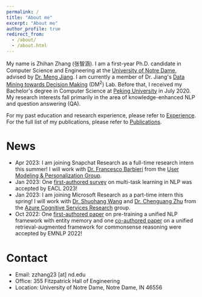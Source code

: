 ```yaml
---
permalink: /
title: "About me"
excerpt: "About me"
author_profile: true
redirect_from: 
  - /about/
  - /about.html
---
```


My name is Zhihan Zhang (张智涵). I am a first-year Ph.D. candidate in Computer Science and Engineering at the [University of Notre Dame](https://www.nd.edu/), advised by [Dr. Meng Jiang](http://www.meng-jiang.com/). I am currently a member of Dr. Jiang's [Data Mining towards Decision Making](http://www.meng-jiang.com/lab.html) (DM<sup>2</sup>) Lab. Before that, I received my Bachelor's degree in Computer Science at [Peking University](https://www.pku.edu.cn/) in July 2020.
My research interests fall primarily in the area of knowledge-enhanced NLP and question answering (QA).

For my past education and research experience, please refer to [Experience](http://ytyz1307zzh.github.io/experience). For the full list of my publications, please refer to [Publications](http://ytyz1307zzh.github.io/publications).

News
======
- Apr 2023: I am joining Snapchat Research as a full-time research intern this summer! I will work with [Dr. Francesco Barbieri](https://fvancesco.github.io/) from the [User Modeling & Personalization Group](https://research.snap.com/team/category/user-modeling-and-personalization.html).
- Jan 2023: One [first-authored survey](https://arxiv.org/abs/2204.03508) on multi-task learning in NLP was accepted by EACL 2023!
- Jan 2023: I am joining Microsoft Research as a part-time intern this spring! I will work with [Dr. Shuohang Wang](https://sites.google.com/site/shuohangsite/) and [Dr. Chenguang Zhu](https://www.microsoft.com/en-us/research/people/chezhu/) from the [Azure Cognitive Services Research](https://www.microsoft.com/en-us/research/group/cognitive-services-research/) group.
- Oct 2022: One [first-authored paper](https://arxiv.org/abs/2210.03273) on pre-training a unified NLP framework with entity memory and one [co-authored paper](https://arxiv.org/abs/2210.12887) on a unified retrieval-augmented framework for commonsense reasoning were accepted by EMNLP 2022!

Contact
======
- Email: zzhang23 [at] nd.edu
- Office: 355 Fitzpatrick Hall of Engineering
- Location: University of Notre Dame, Notre Dame, IN 46556
